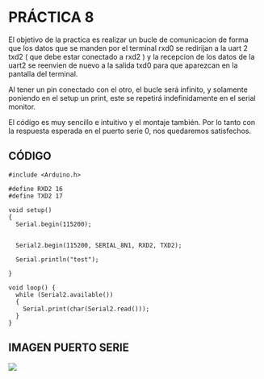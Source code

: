 # PRÁCTICA 8

El objetivo de la practica es realizar un bucle de comunicacion de forma que los datos que se manden por el terminal rxd0 se redirijan a la uart 2 txd2 ( que debe estar conectado a rxd2 ) y la recepcion de los datos de la uart2 se reenvien de nuevo a la salida txd0 para que aparezcan en la pantalla del terminal.

Al tener un pin conectado con el otro, el bucle será infinito, y solamente poniendo en el setup un print, este se repetirá indefinidamente en el serial monitor. 

El código es muy sencillo e intuitivo y el montaje también. Por lo tanto con la respuesta esperada en el puerto serie 0, nos quedaremos satisfechos.

## CÓDIGO

~~~~
#include <Arduino.h>

#define RXD2 16
#define TXD2 17

void setup() 
{
  Serial.begin(115200);


  Serial2.begin(115200, SERIAL_8N1, RXD2, TXD2);
  
  Serial.println("test");

}

void loop() { 
  while (Serial2.available()) 
  {
    Serial.print(char(Serial2.read()));
  }
}
~~~~

## IMAGEN PUERTO SERIE

![](https://i.ibb.co/nBrMNFC/Puerto-Serie.png)



